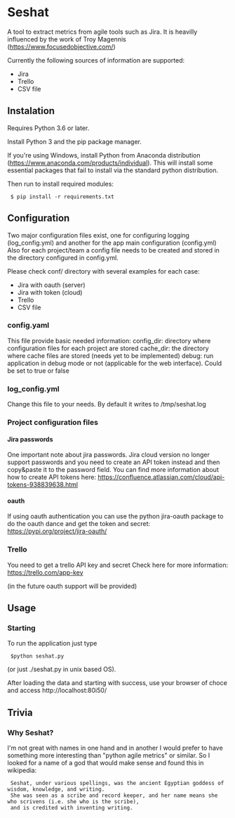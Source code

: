 # Seshat

A tool to extract metrics from agile tools such as Jira.
It is heavilly influenced by the work of Troy Magennis (https://www.focusedobjective.com/) 

Currently the following sources of information are supported:
- Jira
- Trello
- CSV file


## Instalation

Requires Python 3.6 or later.

Install Python 3 and the pip package manager. 

If you're using Windows, install Python from Anaconda distribution (https://www.anaconda.com/products/individual). This will install some essential packages that fail to install via the standard python distribution.

Then run to install required modules:

     $ pip install -r requirements.txt     

## Configuration

Two major configuration files exist, one for configuring logging (log_config.yml) and another for the app main configuration (config.yml)
Also for each project/team a config file needs to be created and stored in the directory configured in config.yml.

Please check conf/ directory with several examples for each case:
- Jira with oauth (server)
- Jira with token (cloud)
- Trello
- CSV file

### config.yaml
This file provide basic needed information:
config_dir: directory where configuration files for each project are stored
cache_dir: the directory where cache files are stored (needs yet to be implemented)
debug: run application in debug mode or not (applicable for the web interface). Could be set to true or false

### log_config.yml

Change this file to your needs. By default it writes to /tmp/seshat.log

### Project configuration files
#### Jira passwords

One important note about jira passwords. Jira cloud version no longer support passwords and you need to create an API token instead and then copy&paste it to the password field.
You can find more information about how to create API tokens here:
https://confluence.atlassian.com/cloud/api-tokens-938839638.html

#### oauth

If using oauth authentication you can use the python jira-oauth package to do the oauth dance and get the token and secret:
https://pypi.org/project/jira-oauth/

### Trello
You need to get a trello API key and secret 
Check here for more information:
https://trello.com/app-key

(in the future oauth support will be provided)

## Usage
### Starting
To run the application just type 

     $python seshat.py 
 
(or just ./seshat.py in unix based OS).

After loading the data and starting with success, use your browser of choce and access http://localhost:80i50/ 

## Trivia
### Why Seshat?
I'm not great with names in one hand and in another I would prefer to have something more interesting than "python agile metrics" or similar. So I looked for a name of a god that would make sense and found this in wikipedia:

     Seshat, under various spellings, was the ancient Egyptian goddess of wisdom, knowledge, and writing. 
     She was seen as a scribe and record keeper, and her name means she who scrivens (i.e. she who is the scribe), 
     and is credited with inventing writing.
